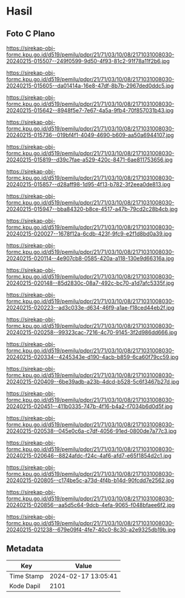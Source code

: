 # Hasil

## Foto C Plano

https://sirekap-obj-formc.kpu.go.id/d519/pemilu/pdpr/21/71/03/10/08/2171031008030-20240215-015507--249f0599-9d50-4f93-81c2-91f78a11f2b6.jpg

https://sirekap-obj-formc.kpu.go.id/d519/pemilu/pdpr/21/71/03/10/08/2171031008030-20240215-015605--da01414a-16e8-47df-8b7b-2967ded0ddc5.jpg

https://sirekap-obj-formc.kpu.go.id/d519/pemilu/pdpr/21/71/03/10/08/2171031008030-20240215-015642--8948f5e7-7e67-4a5a-9fb4-70f857031b43.jpg

https://sirekap-obj-formc.kpu.go.id/d519/pemilu/pdpr/21/71/03/10/08/2171031008030-20240215-015736--019bf4f1-4049-4690-b609-aa50a6944107.jpg

https://sirekap-obj-formc.kpu.go.id/d519/pemilu/pdpr/21/71/03/10/08/2171031008030-20240215-015819--d39c7fae-a529-420c-8471-6ae811753656.jpg

https://sirekap-obj-formc.kpu.go.id/d519/pemilu/pdpr/21/71/03/10/08/2171031008030-20240215-015857--d28aff98-1d95-4f13-b782-3f2eea0de813.jpg

https://sirekap-obj-formc.kpu.go.id/d519/pemilu/pdpr/21/71/03/10/08/2171031008030-20240215-015947--bba84320-b8ce-4517-a47b-79cd2c28b4cb.jpg

https://sirekap-obj-formc.kpu.go.id/d519/pemilu/pdpr/21/71/03/10/08/2171031008030-20240215-020027--1678f12a-6cdb-423f-9fc9-e2f1d8bd0a39.jpg

https://sirekap-obj-formc.kpu.go.id/d519/pemilu/pdpr/21/71/03/10/08/2171031008030-20240215-020114--4e907cb8-0585-420a-a118-130e9d66316a.jpg

https://sirekap-obj-formc.kpu.go.id/d519/pemilu/pdpr/21/71/03/10/08/2171031008030-20240215-020148--85d2830c-08a7-492c-bc70-a1d7afc5335f.jpg

https://sirekap-obj-formc.kpu.go.id/d519/pemilu/pdpr/21/71/03/10/08/2171031008030-20240215-020223--ad3c033e-d634-46f9-a1ae-f18ced44eb2f.jpg

https://sirekap-obj-formc.kpu.go.id/d519/pemilu/pdpr/21/71/03/10/08/2171031008030-20240215-020258--99323cac-7216-4c70-9145-3f2d986dd666.jpg

https://sirekap-obj-formc.kpu.go.id/d519/pemilu/pdpr/21/71/03/10/08/2171031008030-20240215-020334--4245343e-d190-4acb-b859-6ca60f79cc59.jpg

https://sirekap-obj-formc.kpu.go.id/d519/pemilu/pdpr/21/71/03/10/08/2171031008030-20240215-020409--6be39adb-a23b-4dcd-b528-5c6f3467b27d.jpg

https://sirekap-obj-formc.kpu.go.id/d519/pemilu/pdpr/21/71/03/10/08/2171031008030-20240215-020451--411b0335-747b-4f16-b4a2-f7034b6d0d5f.jpg

https://sirekap-obj-formc.kpu.go.id/d519/pemilu/pdpr/21/71/03/10/08/2171031008030-20240215-020538--045e0c6a-c7df-4056-91ed-0800de7a77c3.jpg

https://sirekap-obj-formc.kpu.go.id/d519/pemilu/pdpr/21/71/03/10/08/2171031008030-20240215-020646--8824afdc-f24c-4af6-afd7-e65f1854d2c1.jpg

https://sirekap-obj-formc.kpu.go.id/d519/pemilu/pdpr/21/71/03/10/08/2171031008030-20240215-020805--c174be5c-a73d-4f4b-b14d-90fcdd7e2562.jpg

https://sirekap-obj-formc.kpu.go.id/d519/pemilu/pdpr/21/71/03/10/08/2171031008030-20240215-020856--aa5d5c64-9dcb-4efa-9065-f048bfaee6f2.jpg

https://sirekap-obj-formc.kpu.go.id/d519/pemilu/pdpr/21/71/03/10/08/2171031008030-20240215-021238--679e09f4-4fe7-40c0-8c30-a2e9325db19b.jpg


## Metadata

| Key        | Value               |
| ---------- | ------------------- |
| Time Stamp | 2024-02-17 13:05:41 |
| Kode Dapil | 2101                |



